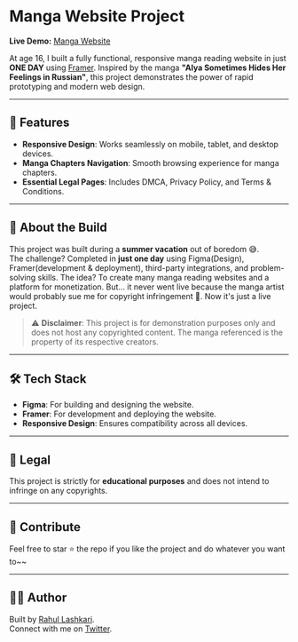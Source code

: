# Manga Website Project  

**Live Demo:** [Manga Website](https://alyasometimeshidesherfeelingsmanga.framer.website/)  

At age 16, I built a fully functional, responsive manga reading website in just **ONE DAY** using [Framer](https://framer.com). Inspired by the manga **"Alya Sometimes Hides Her Feelings in Russian"**, this project demonstrates the power of rapid prototyping and modern web design.

---

## 🚀 Features
- **Responsive Design**: Works seamlessly on mobile, tablet, and desktop devices.
- **Manga Chapters Navigation**: Smooth browsing experience for manga chapters.
- **Essential Legal Pages**: Includes DMCA, Privacy Policy, and Terms & Conditions.

---

## 📖 About the Build
This project was built during a **summer vacation** out of boredom 😅.  
The challenge? Completed in **just one day** using Figma(Design), Framer(development & deployment), third-party integrations, and problem-solving skills.
The idea? To create many manga reading websites and a platform for monetization. But... it never went live because the manga artist would probably sue me for copyright infringement 🙂. Now it's just a live project.

> ⚠️ **Disclaimer**: This project is for demonstration purposes only and does not host any copyrighted content. The manga referenced is the property of its respective creators.

---

## 🛠️ Tech Stack
- **Figma**: For building and designing the website.
- **Framer**: For development and deploying the website.
- **Responsive Design**: Ensures compatibility across all devices.

---

## 📝 Legal
This project is strictly for **educational purposes** and does not intend to infringe on any copyrights.

---

## 🌟 Contribute
Feel free to star ⭐ the repo if you like the project and do whatever you want to~~

---

## 🧑‍💻 Author
Built by [Rahul Lashkari](https://github.com/Rahul-Lashkari).  
Connect with me on [Twitter](https://twitter.com/https://x.com/rahul_lashkari1).
